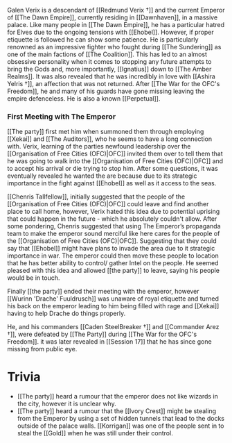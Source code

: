 Galen Verix is a descendant of [[Redmund Verix †]] and the current Emperor of [[The Dawn Empire]], currently residing in [[Dawnhaven]], in a massive palace. Like many people in [[The Dawn Empire]], he has a particular hatred for Elves due to the ongoing tensions with [[Ehobel]]. However, if proper etiquette is followed he can show some patience. He is particularly renowned as an impressive fighter who fought during [[The Sundering]] as one of the main factions of [[The Coalition]]. This has led to an almost obsessive personality when it comes to stopping any future attempts to bring the Gods and, more importantly, [[Ignatius]] down to [[The Amber Realms]]. It was also revealed that he was incredibly in love with [[Ashira Yelris †]], an affection that was not returned. After [[The War for the OFC's Freedom]], he and many of his guards have gone missing leaving the empire defenceless. He is also a known [[Perpetual]].

### First Meeting with The Emperor
[[The party]] first met him when summoned them through employing [[Xekai]] and [[The Auditors]], who he seems to have a long connection with. Verix, learning of the parties newfound leadership over the [[Organisation of Free Cities (OFC)|OFC]] invited them over to tell them that he was going to walk into the [[Organisation of Free Cities (OFC)|OFC]] and to accept his arrival or die trying to stop him. After some questions, it was eventually revealed he wanted the are because due to its strategic importance  in the fight against [[Ehobel]] as well as it access to the seas. 

[[Chenris Tallfellow]], initially suggested that the people of the [[Organisation of Free Cities (OFC)|OFC]] could leave and find another place to call home, however, Verix hated this idea due to potential uprising that could happen in the future - which he absolutely couldn't allow. After some pondering, Chenris suggested that using The Emperor’s propaganda team to make the emperor sound merciful like here cares for the people of the [[Organisation of Free Cities (OFC)|OFC]]. Suggesting that they could say that [[Ehobel]] might have plans to invade the area due to it strategic importance in war. The emperor could then move these people to location that he has better ability to control/ gather Intel on the people. He seemed pleased with this idea and allowed [[the party]] to leave, saying his people would be in touch. 

Finally [[the party]] ended their meeting with the emperor, however [[Wurinn 'Drache' Fuuldrusch]] was unaware of royal etiquette and turned his back on the emperor leading to him being filled with rage and [[Xekai]] having to help Drache do things properly. 

He, and his commanders [[Caden SteelBreaker †]] and [[Commander Arez †]], were defeated by [[The Party]] during [[The War for the OFC's Freedom]]. it was later revealed in [[Session 17]] that he has since gone missing from public eye.

# Trivia
- [[The party]] heard a rumour that the emperor does not like wizards in the city, however it is unclear why. 
- [[The party]] heard a rumour that the [[Ivory Crest]] might be stealing from the Emperor by using a set of hidden tunnels that lead to the docks outside of the palace walls. [[Korrigan]] was one of the people sent in to steal the [[Gold]] when he was still under their control.
